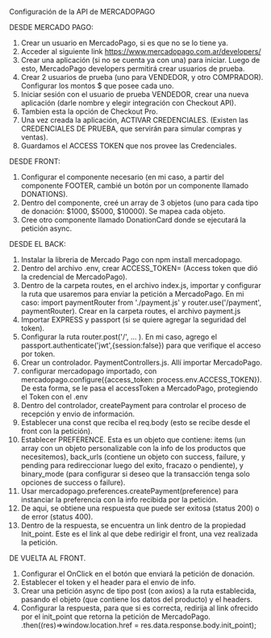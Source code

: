 Configuración de la API de MERCADOPAGO

DESDE MERCADO PAGO: 
1. Crear un usuario en MercadoPago, si es que no se lo tiene ya. 
2. Acceder al siguiente link https://www.mercadopago.com.ar/developers/
3. Crear una aplicación (si no se cuenta ya con una) para iniciar. Luego de esto, MercadoPago developers permitirá crear usuarios de prueba.
4. Crear 2 usuarios de prueba (uno para VENDEDOR, y otro COMPRADOR). Configurar los montos $ que posee cada uno.
5. Iniciar sesión con el usuario de prueba VENDEDOR, crear una nueva aplicación (darle nombre y elegir integración con Checkout API).
6. Tambien esta la opción de Checkout Pro.
7. Una vez creada la aplicación, ACTIVAR CREDENCIALES. (Existen las CREDENCIALES DE PRUEBA, que servirán para simular compras y ventas).
8. Guardamos el ACCESS TOKEN que nos provee las Credenciales. 

DESDE FRONT:
1. Configurar el componente necesario (en mi caso, a partir del componente FOOTER, cambié un botón por un componente llamado DONATIONS).
2. Dentro del componente, creé un array de 3 objetos (uno para cada tipo de donación: $1000, $5000, $10000). Se mapea cada objeto. 
3. Cree otro componente llamado DonationCard donde se ejecutará la petición async. 

DESDE EL BACK:
1. Instalar la libreria de Mercado Pago con npm install mercadopago.
2. Dentro del archivo .env, crear ACCESS_TOKEN= (Access token que dió la credencial de MercadoPago).
3. Dentro de la carpeta routes, en el archivo index.js, importar y configurar la ruta que usaremos para enviar la petición a MercadoPago.
En mi caso: import paymentRouter from './payment.js' y router.use('/payment', paymentRouter). Crear en la carpeta routes, el archivo payment.js
5. Importar EXPRESS y passport (si se quiere agregar la seguridad del token).
6. Configurar la ruta router.post('/', ... ). En mi caso, agrego el passport.authenticate('jwt',{session:false}) para que verifique el acceso por token.
7. Crear un controlador. PaymentControllers.js. Allí importar MercadoPago.
8. configurar mercadopago importado, con mercadopago.configure({access_token: process.env.ACCESS_TOKEN}). De esta forma, se le pasa el accessToken a MercadoPago, protegiendo el Token con el .env
9. Dentro del controlador, createPayment para controlar el proceso de recepción y envio de información.
10. Establecer una const que reciba el req.body (esto se recibe desde el front con la petición).
11. Establecer PREFERENCE. 
Esta es un objeto que contiene: items (un array con un objeto personalizable con la info de los productos que necesitemos), 
back_urls (contiene un objeto con success, failure, y pending para redireccionar luego del exito, fracazo o pendiente),
y binary_mode (para configurar si deseo que la transacción tenga solo opciones de success o failure).
12. Usar mercadopago.preferences.createPayment(preference) para instanciar la preferencia con la info recibida por la petición.
13. De aqui, se obtiene una respuesta que puede ser exitosa (status 200) o de error (status 400).
14. Dentro de la respuesta, se encuentra un link dentro de la propiedad Init_point. Este es el link al que debe redirigir el front, una vez realizada la petición.

DE VUELTA AL FRONT. 
1. Configurar el OnClick en el botón que enviará la petición de donación.
2. Establecer el token y el header para el envio de info.
3. Crear una petición async de tipo post (con axios) a la ruta establecida, pasando el objeto (que contiene los datos del producto) y el headers.
4. Configurar la respuesta, para que si es correcta, redirija al link ofrecido por el init_point que retorna la petición de MercadoPago.
            .then((res)=>window.location.href = res.data.response.body.init_point);    